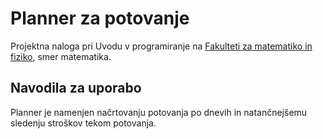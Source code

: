 # Planner za potovanje
Projektna naloga pri Uvodu v programiranje na [Fakulteti za matematiko in fiziko](https://www.fmf.uni-lj.si/sl/), smer matematika.

## Navodila za uporabo
Planner je namenjen načrtovanju potovanja po dnevih in natančnejšemu sledenju stroškov tekom potovanja.